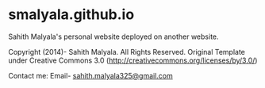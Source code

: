 smalyala.github.io
==================
Sahith Malyala's personal website deployed on another website.

Copyright (2014)- Sahith Malyala. All Rights Reserved. Original Template under Creative Commons 3.0 (http://creativecommons.org/licenses/by/3.0/)

Contact me:
Email- sahith.malyala325@gmail.com



